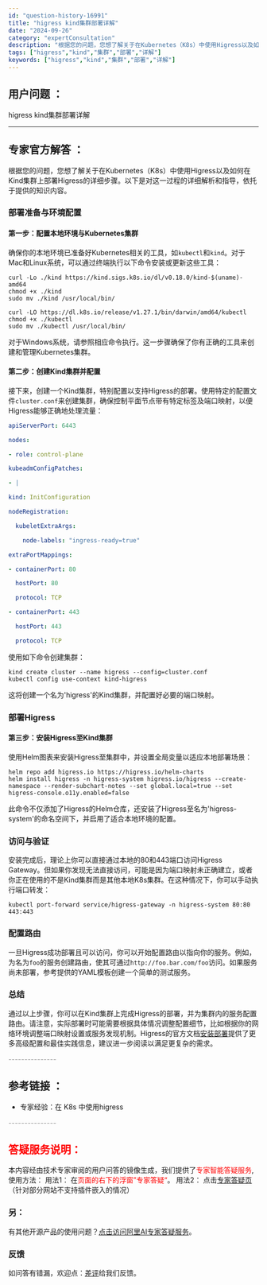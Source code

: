 ```yaml
---
id: "question-history-16991"
title: "higress kind集群部署详解"
date: "2024-09-26"
category: "expertConsultation"
description: "根据您的问题，您想了解关于在Kubernetes（K8s）中使用Higress以及如何在Kind集群上部署Higress的详细步骤。以下是对这一过程的详细解析和指导，依托于提供的知识内容。### 部署准备与环境配置#### 第一步：配置本地环境与Kubernetes集群确保你的本地环境已准备好Kub"
tags: ["higress","kind","集群","部署","详解"]
keywords: ["higress","kind","集群","部署","详解"]
---
```


## 用户问题 ： 
 higress kind集群部署详解  

---------------
## 专家官方解答 ：

根据您的问题，您想了解关于在Kubernetes（K8s）中使用Higress以及如何在Kind集群上部署Higress的详细步骤。以下是对这一过程的详细解析和指导，依托于提供的知识内容。

### 部署准备与环境配置

#### 第一步：配置本地环境与Kubernetes集群

确保你的本地环境已准备好Kubernetes相关的工具，如`kubectl`和`kind`。对于Mac和Linux系统，可以通过终端执行以下命令安装或更新这些工具：

```shell
curl -Lo ./kind https://kind.sigs.k8s.io/dl/v0.18.0/kind-$(uname)-amd64
chmod +x ./kind
sudo mv ./kind /usr/local/bin/

curl -LO https://dl.k8s.io/release/v1.27.1/bin/darwin/amd64/kubectl
chmod +x ./kubectl
sudo mv ./kubectl /usr/local/bin/
```

对于Windows系统，请参照相应命令执行。这一步骤确保了你有正确的工具来创建和管理Kubernetes集群。

#### 第二步：创建Kind集群并配置

接下来，创建一个Kind集群，特别配置以支持Higress的部署。使用特定的配置文件`cluster.conf`来创建集群，确保控制平面节点带有特定标签及端口映射，以便Higress能够正确地处理流量：

```yaml
apiServerPort: 6443

nodes:

- role: control-plane

kubeadmConfigPatches:

- |

kind: InitConfiguration

nodeRegistration:

  kubeletExtraArgs:

    node-labels: "ingress-ready=true"

extraPortMappings:

- containerPort: 80

  hostPort: 80

  protocol: TCP

- containerPort: 443

  hostPort: 443

  protocol: TCP
```

使用如下命令创建集群：

```shell
kind create cluster --name higress --config=cluster.conf
kubectl config use-context kind-higress
```

这将创建一个名为'higress'的Kind集群，并配置好必要的端口映射。

### 部署Higress

#### 第三步：安装Higress至Kind集群

使用Helm图表来安装Higress至集群中，并设置全局变量以适应本地部署场景：

```shell
helm repo add higress.io https://higress.io/helm-charts
helm install higress -n higress-system higress.io/higress --create-namespace --render-subchart-notes --set global.local=true --set higress-console.o11y.enabled=false
```

此命令不仅添加了Higress的Helm仓库，还安装了Higress至名为'higress-system'的命名空间下，并启用了适合本地环境的配置。

### 访问与验证

安装完成后，理论上你可以直接通过本地的80和443端口访问Higress Gateway。但如果你发现无法直接访问，可能是因为端口映射未正确建立，或者你正在使用的不是Kind集群而是其他本地K8s集群。在这种情况下，你可以手动执行端口转发：

```shell
kubectl port-forward service/higress-gateway -n higress-system 80:80 443:443
```

### 配置路由

一旦Higress成功部署且可以访问，你可以开始配置路由以指向你的服务。例如，为名为`foo`的服务创建路由，使其可通过`http://foo.bar.com/foo`访问。如果服务尚未部署，参考提供的YAML模板创建一个简单的测试服务。

### 总结

通过以上步骤，你可以在Kind集群上完成Higress的部署，并为集群内的服务配置路由。请注意，实际部署时可能需要根据具体情况调整配置细节，比如根据你的网络环境调整端口映射设置或服务发现机制。Higress的官方文档[安装部署](https://higress.cn/docs/latest/ops/deploy-by-helm/)提供了更多高级配置和最佳实践信息，建议进一步阅读以满足更复杂的需求。


<font color="#949494">---------------</font> 


## 参考链接 ：

* 专家经验：在 K8s 中使用higress 


 <font color="#949494">---------------</font> 
 


## <font color="#FF0000">答疑服务说明：</font> 

本内容经由技术专家审阅的用户问答的镜像生成，我们提供了<font color="#FF0000">专家智能答疑服务</font>,使用方法：
用法1： 在<font color="#FF0000">页面的右下的浮窗”专家答疑“</font>。
用法2： 点击[专家答疑页](https://answer.opensource.alibaba.com/docs/intro)（针对部分网站不支持插件嵌入的情况）
### 另：


有其他开源产品的使用问题？[点击访问阿里AI专家答疑服务](https://answer.opensource.alibaba.com/docs/intro)。
### 反馈
如问答有错漏，欢迎点：[差评](https://ai.nacos.io/user/feedbackByEnhancerGradePOJOID?enhancerGradePOJOId=16994)给我们反馈。
